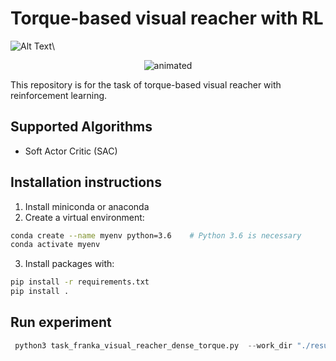 # Torque-based visual reacher with RL
![Alt Text](https://github.com/amir-noohian/torque-visual-reacher-rl/blob/main/docs/Franka-VisualReacher.gif)\
<p align="center">
  <img src="https://github.com/amir-noohian/torque-visual-reacher-rl/blob/main/docs/Franka-VisualReacher.gif" alt="animated" />
</p>
This repository is for the task of torque-based visual reacher with reinforcement learning. 

## Supported Algorithms
- Soft Actor Critic (SAC)

## Installation instructions
1. Install miniconda or anaconda
2. Create a virtual environment:
```bash
conda create --name myenv python=3.6    # Python 3.6 is necessary
conda activate myenv
```
3. Install packages with:
```bash
pip install -r requirements.txt
pip install .
```

## Run experiment
```python
 python3 task_franka_visual_reacher_dense_torque.py  --work_dir "./results" --mode 'l' --seed 0 --env_steps 200100 
```


